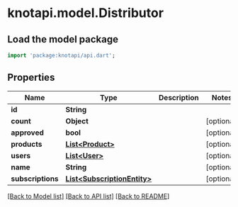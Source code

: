 # knotapi.model.Distributor

## Load the model package
```dart
import 'package:knotapi/api.dart';
```

## Properties
Name | Type | Description | Notes
------------ | ------------- | ------------- | -------------
**id** | **String** |  | 
**count** | **Object** |  | [optional] 
**approved** | **bool** |  | [optional] 
**products** | [**List&lt;Product&gt;**](Product.md) |  | [optional] 
**users** | [**List&lt;User&gt;**](User.md) |  | [optional] 
**name** | **String** |  | [optional] 
**subscriptions** | [**List&lt;SubscriptionEntity&gt;**](SubscriptionEntity.md) |  | [optional] 

[[Back to Model list]](../README.md#documentation-for-models) [[Back to API list]](../README.md#documentation-for-api-endpoints) [[Back to README]](../README.md)


